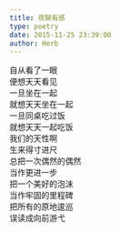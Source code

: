 ```yaml
---  
title: 夜聊有感  
type: poetry  
date: 2015-11-25 23:39:00  
author: Herb    
---  
```

自从看了一眼  
便想天天看见  
一旦坐在一起  
就想天天坐在一起  
一旦同桌吃过饭  
就想天天一起吃饭    
我们的天性啊  
生来得寸进尺  
总把一次偶然的偶然  
当作更进一步  
把一个美好的泡沫  
当作牢固的里程碑  
把所有的原地逡巡  
误读成向前游弋